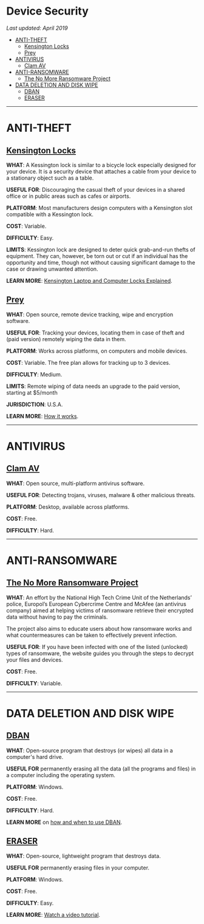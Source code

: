 # Device Security

*Last updated: April 2019*

* [ANTI-THEFT](#anti-theft)
  * [Kensington Locks](#kensington-locks)
  * [Prey](#prey)
* [ANTIVIRUS](#antivirus)
  * [Clam AV](#clam-av)
* [ANTI-RANSOMWARE](#anti-ransomware)
  * [The No More Ransomware Project](#The-No-More-Ransomware-Project)
* [DATA DELETION AND DISK WIPE](#data-deletion-and-disk-wipe)
  * [DBAN](#dban)
  * [ERASER](#eraser)


* * *

# ANTI-THEFT

## **[Kensington Locks](https://www.kensington.com/c/products/security/keyed-locks/)**

**WHAT**: A Kessington lock is similar to a bicycle lock especially designed for your device. It is a security device that attaches a cable from your device to a stationary object such as a table.  

**USEFUL FOR**: Discouraging the casual theft of your devices in a shared office or in public areas such as cafes or airports.

**PLATFORM**: Most manufacturers design computers with a Kensington slot compatible with a Kessington lock.

**COST**: Variable. 

**DIFFICULTY**: Easy.

**LIMITS**: Kessington lock are designed to deter quick grab-and-run thefts of equipment. They can, however, be torn out or cut if an individual has the opportunity and time, though not without causing significant damage to the case or drawing unwanted attention.

**LEARN MORE**: [Kensington Laptop and Computer Locks Explained](https://www.youtube.com/watch?v=-fQLCp1Pcb8).



## **[Prey](https://preyproject.com/pricing/)**

**WHAT**: Open source, remote device tracking, wipe and encryption software. 

**USEFUL FOR**: Tracking your devices, locating them in case of theft and (paid version) remotely wiping the data in them.

**PLATFORM**: Works across platforms, on computers and mobile devices.

**COST**: Variable. The free plan allows for tracking up to 3 devices.

**DIFFICULTY**: Medium.

**LIMITS**: Remote wiping of data needs an upgrade to the paid version, starting at $5/month

**JURISDICTION**: U.S.A.

**LEARN MORE**: [How it works](https://preyproject.com/how-it-works/).






* * *






# ANTIVIRUS

## **[Clam AV](https://www.clamav.net/)** 

**WHAT**: Open source, multi-platform antivirus software. 

**USEFUL FOR**: Detecting trojans, viruses, malware & other malicious threats.

**PLATFORM**: Desktop, available across platforms.

**COST**: Free.

**DIFFICULTY**: Hard.

* * *






# ANTI-RANSOMWARE

## **[The No More Ransomware Project](https://www.nomoreransom.org/en/index.html)** 

**WHAT**: An effort by the National High Tech Crime Unit of the Netherlands’ police, Europol’s European Cybercrime Centre and McAfee (an antivirus company) aimed at helping victims of ransomware retrieve their encrypted data without having to pay the criminals.

The project also aims to educate users about how ransomware works and what countermeasures can be taken to effectively prevent infection. 

**USEFUL FOR**: If you have been infected with one of the listed (unlocked) types of ransomware, the website guides you through the steps to decrypt your files and devices.

**COST**: Free.

**DIFFICULTY**: Variable.







* * * 

# DATA DELETION AND DISK WIPE

## **[DBAN](https://sourceforge.net/projects/dban/)** 

**WHAT**: Open-source program that destroys (or wipes) all data in a computer's hard drive. 

**USEFUL FOR** permanently erasing all the data (all the programs and files) in a computer including the operating system.

**PLATFORM**: Windows.

**COST**: Free.

**DIFFICULTY**: Hard.

**LEARN MORE** on [how and when to use DBAN](https://www.lifewire.com/how-to-erase-a-hard-drive-using-dban-2619148).

## **[ERASER](https://eraser.heidi.ie/)**

**WHAT**: Open-source, lightweight program that destroys data. 

**USEFUL FOR** permanently erasing files in your computer.

**PLATFORM**: Windows.

**COST**: Free.

**DIFFICULTY**: Easy.

**LEARN MORE**: [Watch a video tutorial](https://www.youtube.com/watch?time_continue=5&v=sBfTLPdlkbs).
